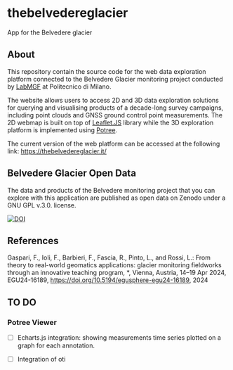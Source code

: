# thebelvedereglacier
App for the Belvedere glacier

## About

This repository contain the source code for the web data exploration platform connected to the Belvedere Glacier monitoring project conducted by [LabMGF](https://labmgf.dica.polimi.it/projects/belvedere/) at Politecnico di Milano.

The website allows users to access 2D and 3D data exploration solutions for querying and visualising products of a decade-long survey campaigns, including point clouds and GNSS ground control point measurements. The 2D webmap is built on top of [Leaflet.JS](https://github.com/Leaflet/Leaflet) library while the 3D exploration platform is implemented using [Potree](https://github.com/potree/potree).

The current version of the web platform can be accessed at the following link: https://thebelvedereglacier.it/

## Belvedere Glacier Open Data
The data and products of the Belvedere monitoring project that you can explore with this application are published as open data on Zenodo under a GNU GPL v.3.0. license.

[![DOI](https://zenodo.org/badge/DOI/10.5281/zenodo.10817029.svg)](https://doi.org/10.5281/zenodo.10817029)

## References

Gaspari, F., Ioli, F., Barbieri, F., Fascia, R., Pinto, L., and Rossi, L.: From theory to real-world geomatics applications: glacier monitoring fieldworks through an innovative teaching program, *, Vienna, Austria, 14–19 Apr 2024, EGU24-16189, https://doi.org/10.5194/egusphere-egu24-16189, 2024

## TO DO

### Potree Viewer

- [ ] Echarts.js integration: showing measurements time series plotted on a graph for each annotation.
- [ ] Integration of oti



